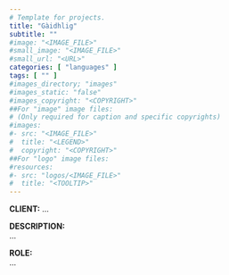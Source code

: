 ```yaml
---
# Template for projects.
title: "Gàidhlig"
subtitle: ""
#image: "<IMAGE_FILE>"
#small_image: "<IMAGE_FILE>"
#small_url: "<URL>"
categories: [ "languages" ]
tags: [ "" ]
#images_directory; "images"
#images_static: "false"
#images_copyright: "<COPYRIGHT>"
##For "image" image files:
# (Only required for caption and specific copyrights)
#images:
#- src: "<IMAGE_FILE>"
#  title: "<LEGEND>"
#  copyright: "<COPYRIGHT>"
##For "logo" image files:
#resources:
#- src: "logos/<IMAGE_FILE>"
#  title: "<TOOLTIP>"
---
```


<b>CLIENT:</b> ...<br>

<b>DESCRIPTION:</b><br>
...<br>

<b>ROLE:</b><br>
...<br>
